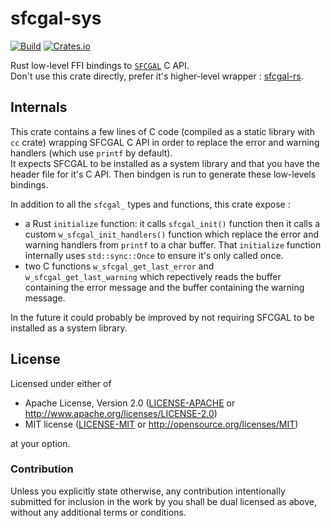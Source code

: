 # sfcgal-sys

[![Build](https://github.com/mthh/sfcgal-sys/actions/workflows/test.yml/badge.svg)](https://github.com/mthh/sfcgal-sys/actions/workflows/test.yml)
[![Crates.io](https://img.shields.io/crates/v/sfcgal-sys.svg)](https://crates.io/crates/sfcgal-sys)

Rust low-level FFI bindings to [`SFCGAL`](http://oslandia.github.io/SFCGAL/) C API.  
Don't use this crate directly, prefer it's higher-level wrapper : [sfcgal-rs](https://github.com/mthh/sfcgal-rs).


## Internals

This crate contains a few lines of C code (compiled as a static library with `cc` crate) wrapping SFCGAL C API in order to replace the error and warning handlers (which use `printf` by default).  
It expects SFCGAL to be installed as a system library and that you have the header file for it's C API.
Then bindgen is run to generate these low-levels bindings.

In addition to all the `sfcgal_` types and functions, this crate expose :
- a Rust `initialize` function: it calls `sfcgal_init()` function then it calls a custom `w_sfcgal_init_handlers()` function which replace the error and warning handlers from `printf` to a char buffer. That `initialize` function internally uses `std::sync::Once` to ensure it's only called once.
- two C functions `w_sfcgal_get_last_error` and `w_sfcgal_get_last_warning` which repectively reads the buffer containing the error message and the buffer containing the warning message.

In the future it could probably be improved by not requiring SFCGAL to be installed as a system library.


## License

Licensed under either of
 * Apache License, Version 2.0 ([LICENSE-APACHE](LICENSE-APACHE) or http://www.apache.org/licenses/LICENSE-2.0)
 * MIT license ([LICENSE-MIT](LICENSE-MIT) or http://opensource.org/licenses/MIT)

at your option.

### Contribution

Unless you explicitly state otherwise, any contribution intentionally submitted
for inclusion in the work by you shall be dual licensed as above, without any
additional terms or conditions.
